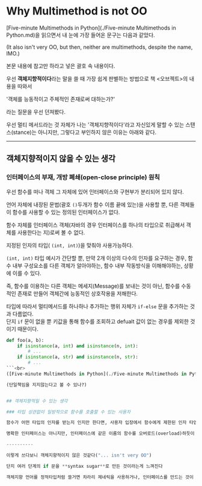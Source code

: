 # Why Multimethod is not OO

[Five-minute Multimethods in Python](./Five-minute Multimethods in Python.md)을 읽으면서 내 눈에 가장 들어온 문구는 다음과 같았다.

(It also isn't very OO, but then, neither are multimethods, despite the name, IMO.) 

본문 내용에 참고만 하라고 넣은 괄호 속 내용이다.

우선 **객체지향적이다**라는 말을 쓸 때 가장 쉽게 판별하는 방법으로 책 \<오브젝트\>의 내용을 따와서 

'객체를 능동적이고 주체적인 존재로써 대하는가?'

라는 질문을 우선 던져봤다.

우선 멀티 메서드라는 것 자체가 나는 '객체지향적이다'라고 자신있게 말할 수 있는 스탠스(stance)는 아니지만, 그렇다고 부인하지 않은 이유는 아래와 같다.

----------

## 객체지향적이지 않을 수 있는 생각

### 인터페이스의 부재, 개방 폐쇄(open-close principle) 원칙

우선 함수를 떠나 객체 그 자체에 있어 인터페이스와 구현부가 분리되어 있지 않다.

언어 자체에 내장된 문법(괄호 `()`두개가 함수 이름 끝에 있는)을 사용할 뿐, 다른 객체들이 함수를 사용할 수 있는 정의된 인터페이스가 없다.

함수 자체를 인터페이스 객체(자바의 경우 인터페이스를 하나의 타입으로 취급해서 객체를 사용한다는 지)로써 볼 수 없다.

지정된 인자의 타입( `(int, int)`)을 맞춰야 사용가능하다.

`(int, int)` 타입 예시가 간단할 뿐, 만약 2개 이상의 다수의 인자를 요구하는 경우, 함수 내부 구성요소를 다른 객체가 알아야하는, 함수 내부 작동방식을 이해해야하는, 상황에 이를 수 있다.

즉, 함수를 이용하는 다른 객체는 메세지(Message)를 보내는 것이 아닌, 함수를 수동적인 존재로 만들어 객체간에 능동적인 상호작용을 저해한다. 

타입에 따라서 멀티메서드를 하나하나 추가하는 행위 자체가 `if-else` 문을 추가하는 것과 다름없다.<br>
단지 `if` 문이 없을 뿐 키값을 통해 함수를 조회하고  defualt 값이 없는 경우를 제외한 것이기 때문이다.

```python
def foo(a, b):
    if isinstance(a, int) and isinstance(n, int):
        # ...
    if isinstance(a, str) and isinstance(n, str):
        # ...
```<br>
([Five-minute Multimethods in Python](./Five-minute Multimethods in Python.md) 첫 예시)

(단일책임을 지지않는다고 볼 수 있나?)


## 객체지향적일 수 있는 생각

### 타입 상관없이 일방적으로 함수를 호출할 수 있는 사용자

함수가 어떤 타입의 인자를 받는지 인지만 한다면, 사용자 입장에서 함수에게 제한된 인자 타입 조합 내에서 자유롭게 호출(call)할 수 있다.

명확한 인터페이스는 아니지만, 인터페이스에 같은 이름의 함수를 오버로드(overload)하듯이 추가할 수 있다.

----------

이렇게 쓰다보니 객체지향적이지 않은 것같다("... isn't very OO")

단지 여러 단계의 if 문을 **syntax sugar**로 만든 것이라는게 느껴진다

객체지향 언어를 정적타입처럼 쓸거면 차라리 제네릭을 사용하거나, 인터페이스를 만드는 것이 객체지향적인 대안같다.